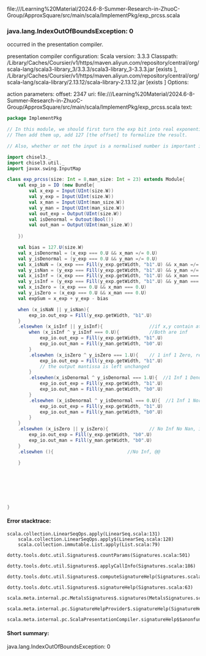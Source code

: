 file://<HOME>/Learning%20Material/2024.6-8-Summer-Research-in-ZhuoC-Group/ApproxSquare/src/main/scala/ImplementPkg/exp_prcss.scala
### java.lang.IndexOutOfBoundsException: 0

occurred in the presentation compiler.

presentation compiler configuration:
Scala version: 3.3.3
Classpath:
<HOME>/Library/Caches/Coursier/v1/https/maven.aliyun.com/repository/central/org/scala-lang/scala3-library_3/3.3.3/scala3-library_3-3.3.3.jar [exists ], <HOME>/Library/Caches/Coursier/v1/https/maven.aliyun.com/repository/central/org/scala-lang/scala-library/2.13.12/scala-library-2.13.12.jar [exists ]
Options:



action parameters:
offset: 2347
uri: file://<HOME>/Learning%20Material/2024.6-8-Summer-Research-in-ZhuoC-Group/ApproxSquare/src/main/scala/ImplementPkg/exp_prcss.scala
text:
```scala
package ImplementPkg

// In this module, we should first turn the exp bit into real exponential
// Then add them up, add 127 [the offset] to formalize the result.

// Also, whether or not the input is a normalised number is important in this module.

import chisel3._
import chisel3.util._
import javax.swing.InputMap

class exp_prcss(size: Int = 8,man_size: Int = 23) extends Module{
	val exp_io = IO (new Bundle{
		val x_exp = Input(UInt(size.W))
		val y_exp = Input(UInt(size.W))
		val x_man = Input(UInt(man_size.W))
		val y_man = Input(UInt(man_size.W))
		val out_exp = Output(UInt(size.W))
		val isDenormal = Outout(Bool())
		val out_man = Output(UInt(man_size.W))
		
	})

	val bias = 127.U(size.W)
	val x_isDenormal = (x_exp === 0.U && x_man =/= 0.U)
	val y_isDenormal = (y_exp === 0.U && y_man =/= 0.U)
	val x_isNaN = (x_exp === Fill(y_exp.getWidth, "b1".U) && x_man =/= 0.U)
	val y_isNan = (y_exp === Fill(y_exp.getWidth, "b1".U) && y_man =/= 0.U)
	val x_isInf = (x_exp === Fill(y_exp.getWidth, "b1".U) && x_man === 0.U)
	val y_isInf = (y_exp === Fill(y_exp.getWidth, "b1".U) && y_man === 0.U)
	val x_isZero = (x_exp === 0.U && x_man === 0.U)
	val y_isZero = (x_exp === 0.U && x_man === 0.U)
	val expSum = x_exp + y_exp - bias

	when (x_isNaN || y_isNan){
		exp_io.out_exp = Fill(y_exp.getWidth, "b1".U)
	}
	.elsewhen (x_isInf || y_isInf){					//if x,y contain at least one Infinite number
		when (x_isInf ^ y_isInf === 0.U){			//Both are inf
			exp_io.out_exp = Fill(y_exp.getWidth, "b1".U)
			exp_io.out_man = Fill(y_man.getWidth, "b0".U)
		}
		.elsewhen (x_isZero ^ y_isZero === 1.U){	// 1 inf 1 Zero, result is Nan
			exp_io.out_exp = Fill(y_exp.getWidth, "b1".U)
			// the output mantissa is left unchanged
		}								
		.elsewhen(x_isDenormal ^ y_isDenormal === 1.U){  //1 Inf 1 Denormal, result is Inf
			exp_io.out_exp = Fill(y_exp.getWidth, "b1".U)
			exp_io.out_man = Fill(y_man.getWidth, "b0".U)
		}
		.elsewhen (x_isDenormal ^ y_isDenormal === 0.U){  //1 Inf 1 Normal, result is Inf
			exp_io.out_exp = Fill(y_exp.getWidth, "b1".U)
			exp_io.out_man = Fill(y_man.getWidth, "b0".U)
		} 
	}
	.elsewhen (x_isZero || y_isZero){				// No Inf No Nan, if contains at least one zero, the result is zero
		exp_io.out_exp = Fill(y_exp.getWidth, "b0".U)
		exp_io.out_man = Fill(y_man.getWidth, "b0".U)
	}	
	.elsewhen (){							//No Inf, @@

	}								
	

	
	


	
}  

```



#### Error stacktrace:

```
scala.collection.LinearSeqOps.apply(LinearSeq.scala:131)
	scala.collection.LinearSeqOps.apply$(LinearSeq.scala:128)
	scala.collection.immutable.List.apply(List.scala:79)
	dotty.tools.dotc.util.Signatures$.countParams(Signatures.scala:501)
	dotty.tools.dotc.util.Signatures$.applyCallInfo(Signatures.scala:186)
	dotty.tools.dotc.util.Signatures$.computeSignatureHelp(Signatures.scala:94)
	dotty.tools.dotc.util.Signatures$.signatureHelp(Signatures.scala:63)
	scala.meta.internal.pc.MetalsSignatures$.signatures(MetalsSignatures.scala:17)
	scala.meta.internal.pc.SignatureHelpProvider$.signatureHelp(SignatureHelpProvider.scala:51)
	scala.meta.internal.pc.ScalaPresentationCompiler.signatureHelp$$anonfun$1(ScalaPresentationCompiler.scala:426)
```
#### Short summary: 

java.lang.IndexOutOfBoundsException: 0